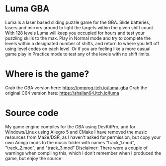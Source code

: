 # Luma GBA
Luma is a laser based sliding puzzle game for the GBA. 
Slide batteries, lasers and mirrors around to light the targets within the given shift count. 
With 128 levels Luma will keep you occupied for hours and test your puzzling skills to the max. 
Play in Normal mode and try to complete the levels within a designated number of shifts, and return to where you left off using level codes on each level. Or if you are feeling like a more casual game play in Practice mode to test any of the levels with no shift limits.


# Where is the game?
Grab the GBA version here: https://pmprog.itch.io/luma-gba
Grab the original C64 version here: https://shallan64.itch.io/luma


# Source code
My game engine compiles for the GBA using DevKitPro, and for Windows/Linux using Allegro 5 and CMake
I have removed the music resources from Ma2e/DSR, as I haven't asked for permission, but copy your own Amiga mods to the music folder with names "track_1.mod", "track_2.mod", and "track_3.mod"
Disclaimer: There were a couple of warnings when compiling this, which I don't remember when I produced the game, but enjoy the source
